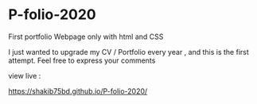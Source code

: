 # P-folio-2020
First portfolio Webpage only with html and CSS


I just wanted to upgrade my CV / Portfolio every year , and this is the first attempt.
Feel free to express your comments

view live :


https://shakib75bd.github.io/P-folio-2020/
